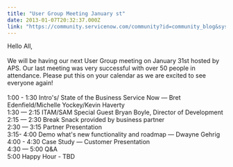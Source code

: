 ```yaml
---
title: "User Group Meeting January st"
date: 2013-01-07T20:32:37.000Z
link: "https://community.servicenow.com/community?id=community_blog&sys_id=a1ed2ee9dbd0dbc01dcaf3231f9619d5"
---
```

<p>Hello All,<br /><br />We will be having our next User Group meeting on January 31st hosted by APS. Our last meeting was very successful with over 50 people in attendance. Please put this on your calendar as we are excited to see everyone again! <br /><br />1:00 - 1:30 Intro's/ State of the Business Service Now — Bret Edenfield/Michelle Yockey/Kevin Haverty<br />1:30 — 2:15 ITAM/SAM Special Guest Bryan Boyle, Director of Development<br />2:15 — 2:30 Break Snack provided by business partner<br /> 2:30 — 3:15 Partner Presentation<br />3:15- 4:00 Demo what's new functionality and roadmap — Dwayne Gehrig<br />4:00 - 4:30 Case Study — Customer Presentation<br />4:30 — 5:00 Q&amp;A <br />5:00 Happy Hour - TBD</p>